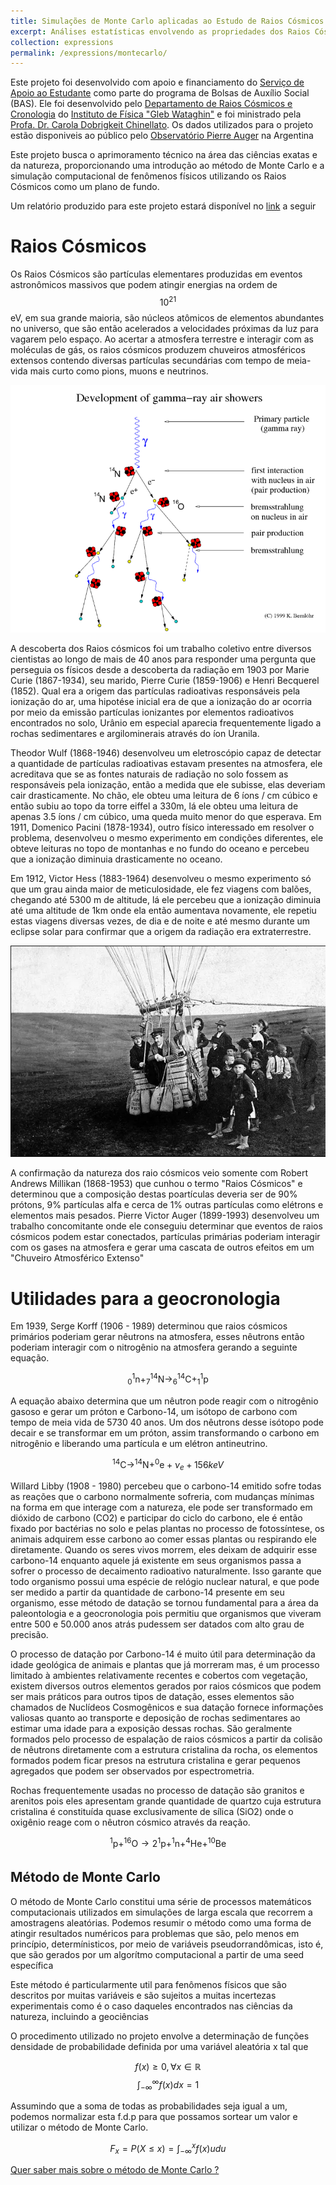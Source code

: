 ```yaml
---
title: Simulações de Monte Carlo aplicadas ao Estudo de Raios Cósmicos
excerpt: Análises estatísticas envolvendo as propriedades dos Raios Cósmicos
collection: expressions
permalink: /expressions/montecarlo/ 
---
```


Este projeto foi desenvolvido com apoio e financiamento do [Serviço de Apoio ao Estudante](https://www.sae.unicamp.br/portal/pt/) como parte do programa de Bolsas de Auxílio Social (BAS). Ele foi desenvolvido pelo [Departamento de Raios Cósmicos e Cronologia](https://sites.ifi.unicamp.br/drcc/) do [Instituto de Física "Gleb Wataghin"](https://portal.ifi.unicamp.br) e foi ministrado pela [Profa. Dr. Carola Dobrigkeit Chinellato](http://lattes.cnpq.br/0301569503177054). 
Os dados utilizados para o projeto estão disponiveis ao público pelo [Observatório Pierre Auger](https://www.auger.org) na Argentina

Este projeto busca o aprimoramento técnico na área das ciências exatas e da natureza, proporcionando uma introdução ao método de Monte Carlo e a simulação computacional de fenômenos físicos utilizando os Raios Cósmicos como um plano de fundo.

Um relatório produzido para este projeto estará disponível no [link](https://reysouza.github.io/geo/montecarlo.pdf) a seguir

# Raios Cósmicos



Os Raios Cósmicos são partículas elementares produzidas em eventos astronômicos massivos que podem atingir energias na ordem de $$10^{21}$$ eV, em sua grande maioria, são núcleos atômicos de elementos abundantes no universo, que são então acelerados a velocidades próximas da luz para vagarem pelo espaço. Ao acertar a atmosfera terrestre e interagir com as moléculas de gás, os raios cósmicos produzem chuveiros atmosféricos extensos contendo diversas partículas secundárias com tempo de meia-vida mais curto como pions, muons e neutrinos.

![cosmic ray shower](https://github.com/ReySouza/geo/blob/master/gshower.png?raw=true)

A descoberta dos Raios cósmicos foi um trabalho coletivo entre diversos cientistas ao longo de mais de 40 anos para responder uma pergunta que perseguia os físicos desde a descoberta da radiação em 1903 por Marie Curie (1867-1934), seu marido, Pierre Curie (1859-1906) e Henri Becquerel (1852). Qual era a origem das partículas radioativas responsáveis pela ionização do ar, uma hipotése inicial era de que a ionização do ar ocorria por meio da emissão partículas ionizantes por elementos radioativos encontrados no solo, Urânio em especial aparecia frequentemente ligado a rochas sedimentares e argilominerais através do íon Uranila.

Theodor Wulf (1868-1946) desenvolveu um eletroscópio capaz de detectar a quantidade de partículas radioativas estavam presentes na atmosfera, ele acreditava que se as fontes naturais de radiação no solo fossem as responsáveis pela ionização, então a medida que ele subisse, elas deveriam cair drasticamente. No chão, ele obteu uma leitura de 6 íons / cm cúbico e então subiu ao topo da torre eiffel a 330m, lá ele obteu uma leitura de apenas 3.5 íons / cm cúbico, uma queda muito menor do que esperava. Em 1911, Domenico Pacini (1878-1934), outro físico interessado em resolver o problema, desenvolveu o mesmo experimento em condições diferentes, ele obteve leituras no topo de montanhas e no fundo do oceano e percebeu que a ionização diminuia drasticamente no oceano.

Em 1912, Victor Hess (1883-1964) desenvolveu o mesmo experimento só que um grau ainda maior de meticulosidade, ele fez viagens com balões, chegando até 5300 m de altitude, lá ele percebeu que a ionização diminuia até uma altitude de 1km onde ela então aumentava novamente, ele repetiu estas viagens diversas vezes, de dia e de noite e até mesmo durante um eclipse solar para confirmar que a origem da radiação era extraterrestre.

![Hess](https://github.com/ReySouza/geo/blob/master/hess.PNG?raw=true)

A confirmação da natureza dos raio cósmicos veio somente com Robert Andrews Millikan (1868-1953) que cunhou o termo "Raios Cósmicos" e determinou que a composição destas poartículas deveria ser de 90% prótons, 9% partículas alfa e cerca de 1% outras partículas como elétrons e elementos mais pesados. Pierre Victor Auger (1899-1993) desenvolveu um trabalho concomitante onde ele conseguiu determinar que eventos de raios cósmicos podem estar conectados, partículas primárias poderiam interagir com os gases na atmosfera e gerar uma cascata de outros efeitos em um "Chuveiro Atmosférico Extenso"

# Utilidades para a geocronologia

Em 1939, Serge Korff (1906 - 1989) determinou que raios cósmicos primários poderiam gerar nêutrons na atmosfera, esses nêutrons então poderiam interagir com o nitrogênio na atmosfera gerando a seguinte equação.

$$_{0}^{1}\textrm{n} + _{7}^{14}\textrm{N} \rightarrow _{6}^{14}\textrm{C} +_{1}^{1}\textrm{p}$$
 
A equação abaixo determina que um nêutron pode reagir com o nitrogênio gasoso e gerar um próton e Carbono-14, um isótopo de carbono com tempo de meia vida de 5730 40 anos. Um dos nêutrons desse isótopo pode decair e se transformar em um próton, assim transformando o carbono em nitrogênio e liberando uma partícula  e um elétron antineutrino.

$$_{}^{14}\textrm{C}\rightarrow _{}^{14}\textrm{N}+_{}^{0}\textrm{e}+\nu _{e}+156keV$$

Willard Libby (1908 - 1980) percebeu que o carbono-14 emitido sofre todas as reações que o carbono normalmente sofreria, com mudanças mínimas na forma em que interage com a natureza, ele pode ser transformado em dióxido de carbono (CO2) e participar do ciclo do carbono, ele é então fixado por bactérias no solo e pelas plantas no processo de fotossíntese, os animais adquirem esse carbono ao comer essas plantas ou respirando ele diretamente. Quando os seres vivos morrem, eles deixam de adquirir esse carbono-14 enquanto aquele já existente em seus organismos passa a sofrer o processo de decaimento radioativo naturalmente. Isso garante que todo organismo possui uma espécie de relógio nuclear natural, e que pode ser medido a partir da quantidade de carbono-14 presente em seu organismo, esse método de datação se tornou fundamental para a área da paleontologia e a geocronologia pois permitiu que organismos que viveram entre 500 e 50.000 anos atrás pudessem ser datados com alto grau de precisão.

O processo de datação por Carbono-14 é muito útil para determinação da idade geológica de animais e plantas que já morreram mas, é um processo limitado à ambientes relativamente recentes e cobertos com vegetação, existem diversos outros elementos gerados por raios cósmicos que podem ser mais práticos para outros tipos de datação, esses elementos são chamados de Nuclídeos Cosmogênicos e sua datação fornece informações valiosas quanto ao transporte e deposição de rochas sedimentares ao estimar uma idade para a exposição dessas rochas. São geralmente formados pelo processo de espalação de raios cósmicos a partir da colisão de nêutrons diretamente com a estrutura cristalina da rocha, os elementos formados podem ficar presos na estrutura cristalina e gerar pequenos agregados que podem ser observados por espectrometria. 

Rochas frequentemente usadas no processo de datação são granitos e arenitos pois eles apresentam grande quantidade de quartzo cuja estrutura cristalina é constituída quase exclusivamente de sílica (SiO2) onde o oxigênio reage com o nêutron cósmico através da reação. 

$$_{}^{1}\textrm{p}+_{}^{16}\textrm{O}\rightarrow 2_{}^{1}\textrm{p}+_{}^{1}\textrm{n}+_{}^{4}\textrm{He}+_{}^{10}\textrm{Be}$$
 
## Método de Monte Carlo

O método de Monte Carlo constitui uma série de processos matemáticos computacionais utilizados em simulações de larga escala que recorrem a amostragens aleatórias. Podemos resumir o método como uma forma de atingir resultados numéricos para problemas que são, pelo menos em princípio, determínisticos, por meio de variáveis pseudorrandômicas, isto é, que são gerados por um algorítmo computacional a partir de uma seed específica

Este método é particularmente util para fenômenos físicos que são descritos por muitas variáveis e são sujeitos a muitas incertezas experimentais como é o caso daqueles encontrados nas ciências da natureza, incluindo a geociências

O procedimento utilizado no projeto envolve a determinação de funções densidade de probabilidade definida por uma variável aleatória x tal que

$$f(x)\geq 0,\forall x\in \mathbb{R}$$
$$\int_{-\infty }^{\infty }f(x)dx=1$$

Assumindo que a soma de todas as probabilidades seja igual a um, podemos normalizar esta f.d.p para que possamos sortear um valor e utilizar o método de Monte Carlo.

$$F_{x}=P(X\leq x) = \int_{-\infty }^{x}f(x)udu$$

[Quer saber mais sobre o método de Monte Carlo ? ](https://reysouza.github.io/geo//posts/2020/08/strawberrypi/)
